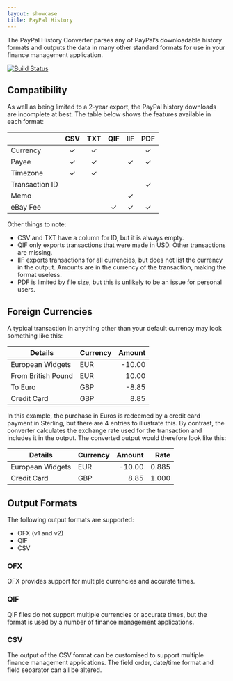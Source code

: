 ```yaml
---
layout: showcase
title: PayPal History
---
```

The PayPal History Converter parses any of PayPal’s downloadable history formats
and outputs the data in many other standard formats for use in your finance
management application.

[![Build Status](https://travis-ci.com/cmbuckley/paypal-history.svg)](https://travis-ci.com/cmbuckley/paypal-history)

## Compatibility

As well as being limited to a 2-year export, the PayPal history downloads are
incomplete at best. The table below shows the features available in each format:

|                | CSV | TXT | QIF | IIF | PDF |
|----------------|:---:|:---:|:---:|:---:|:---:|
| Currency       |  ✓  |  ✓  |     |     |  ✓  |
| Payee          |  ✓  |  ✓  |     |  ✓  |  ✓  |
| Timezone       |  ✓  |  ✓  |     |     |     |
| Transaction ID |     |     |     |     |  ✓  |
| Memo           |     |     |     |  ✓  |     |
| eBay Fee       |     |     |  ✓  |  ✓  |  ✓  |

Other things to note:

* CSV and TXT have a column for ID, but it is always empty.
* QIF only exports transactions that were made in USD. Other transactions are missing.
* IIF exports transactions for all currencies, but does not list the currency in the
    output. Amounts are in the currency of the transaction, making the format useless.
* PDF is limited by file size, but this is unlikely to be an issue for personal users.

## Foreign Currencies

A typical transaction in anything other than your default currency may look something
like this:

| Details            | Currency | Amount |
|--------------------|----------|-------:|
| European Widgets   | EUR      | -10.00 |
| From British Pound | EUR      |  10.00 |
| To Euro            | GBP      |  -8.85 |
| Credit Card        | GBP      |   8.85 |

In this example, the purchase in Euros is redeemed by a credit card payment in Sterling,
but there are 4 entries to illustrate this. By contrast, the converter calculates the
exchange rate used for the transaction and includes it in the output. The converted
output would therefore look like this:

| Details            | Currency | Amount | Rate  |
|--------------------|----------|-------:|------:|
| European Widgets   | EUR      | -10.00 | 0.885 |
| Credit Card        | GBP      |   8.85 | 1.000 |

## Output Formats

The following output formats are supported:

* OFX (v1 and v2)
* QIF
* CSV

### OFX

OFX provides support for multiple currencies and accurate times.

### QIF

QIF files do not support multiple currencies or accurate times, but the format is
used by a number of finance management applications.

### CSV

The output of the CSV format can be customised to support multiple finance management
applications. The field order, date/time format and field separator can all be altered.
